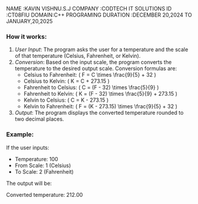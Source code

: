 NAME :KAVIN VISHNU.S.J COMPANY :CODTECH IT SOLUTIONS ID :CT08FIU DOMAIN:C++ PROGRAMING DURATION :DECEMBER 20,2024 TO JANUARY,20,2025


### How it works:
1. *User Input*: The program asks the user for a temperature and the scale of that temperature (Celsius, Fahrenheit, or Kelvin).
2. *Conversion*: Based on the input scale, the program converts the temperature to the desired output scale. Conversion formulas are:
   - Celsius to Fahrenheit: \( F = C \times \frac{9}{5} + 32 \)
   - Celsius to Kelvin: \( K = C + 273.15 \)
   - Fahrenheit to Celsius: \( C = (F - 32) \times \frac{5}{9} \)
   - Fahrenheit to Kelvin: \( K = (F - 32) \times \frac{5}{9} + 273.15 \)
   - Kelvin to Celsius: \( C = K - 273.15 \)
   - Kelvin to Fahrenheit: \( F = (K - 273.15) \times \frac{9}{5} + 32 \)
3. *Output*: The program displays the converted temperature rounded to two decimal places.

### Example:
If the user inputs:
- Temperature: 100
- From Scale: 1 (Celsius)
- To Scale: 2 (Fahrenheit)

The output will be:

Converted temperature: 212.00
